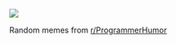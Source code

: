 ![](https://preview.redd.it/y1h2mly2yb2e1.png?width=640&crop=smart&auto=webp&s=88e8830b894b5a45438e90ec031e2cf3b45df61f)

 Random memes from [r/ProgrammerHumor](https://www.reddit.com/r/ProgrammerHumor/)
